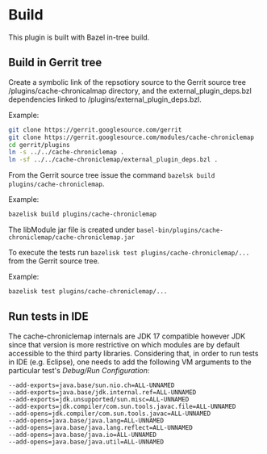 # Build

This plugin is built with Bazel in-tree build.

## Build in Gerrit tree

Create a symbolic link of the repsotiory source to the Gerrit source
tree /plugins/cache-chronicalmap directory, and the external_plugin_deps.bzl
dependencies linked to /plugins/external_plugin_deps.bzl.

Example:

```sh
git clone https://gerrit.googlesource.com/gerrit
git clone https://gerrit.googlesource.com/modules/cache-chroniclemap
cd gerrit/plugins
ln -s ../../cache-chroniclemap .
ln -sf ../../cache-chroniclemap/external_plugin_deps.bzl .
```

From the Gerrit source tree issue the command `bazelsk build plugins/cache-chroniclemap`.

Example:

```sh
bazelisk build plugins/cache-chroniclemap
```

The libModule jar file is created under `basel-bin/plugins/cache-chroniclemap/cache-chroniclemap.jar`

To execute the tests run `bazelisk test plugins/cache-chroniclemap/...` from the Gerrit source tree.

Example:

```sh
bazelisk test plugins/cache-chroniclemap/...
```

## Run tests in IDE

The cache-chroniclemap internals are JDK 17 compatible however JDK since that
version is more restrictive on which modules are by default accessible to the
third party libraries. Considering that, in order to run tests in IDE (e.g.
Eclipse), one needs to add the following VM arguments to the particular test's
_Debug/Run Configuration_:

```
--add-exports=java.base/sun.nio.ch=ALL-UNNAMED
--add-exports=java.base/jdk.internal.ref=ALL-UNNAMED
--add-exports=jdk.unsupported/sun.misc=ALL-UNNAMED
--add-exports=jdk.compiler/com.sun.tools.javac.file=ALL-UNNAMED
--add-opens=jdk.compiler/com.sun.tools.javac=ALL-UNNAMED
--add-opens=java.base/java.lang=ALL-UNNAMED
--add-opens=java.base/java.lang.reflect=ALL-UNNAMED
--add-opens=java.base/java.io=ALL-UNNAMED
--add-opens=java.base/java.util=ALL-UNNAMED
```
